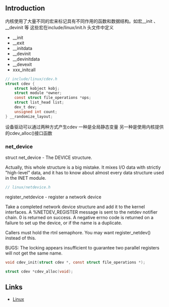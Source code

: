 ## Introduction

内核使用了大量不同的宏来标记具有不同作用的函数和数据结构。如宏__init 、__devinit 等
这些宏在include/linux/init.h 头文件中定义
- __init
- __exit
- __initdata
- __devinit
- __devinitdata
- __devexit
- xxx_initcall



```c
// include/linux/cdev.h
struct cdev {
	struct kobject kobj;
	struct module *owner;
	const struct file_operations *ops;
	struct list_head list;
	dev_t dev;
	unsigned int count;
} __randomize_layout;
```
设备驱动可以通过两种方式产生cdev 一种是全局静态变量 另一种是使用内核提供的cdev_alloc()接口函数
### net_device

struct net_device - The DEVICE structure.

Actually, this whole structure is a big mistake.  It mixes I/O data with strictly "high-level" data, and it has to know about almost every data structure used in the INET module.


```c
// linux/netdevice.h

```


register_netdevice	- register a network device


Take a completed network device structure and add it to the kernel interfaces. 
A %NETDEV_REGISTER message is sent to the netdev notifier chain. 0 is returned on success. A negative errno code is returned on a failure to set up the device, or if the name is a duplicate.

Callers must hold the rtnl semaphore. You may want register_netdev() instead of this.

BUGS:
The locking appears insufficient to guarantee two parallel registers will not get the same name.

```c
void cdev_init(struct cdev *, const struct file_operations *);

struct cdev *cdev_alloc(void);
```


















## Links

- [Linux](/docs/CS/OS/Linux/Linux.md)






